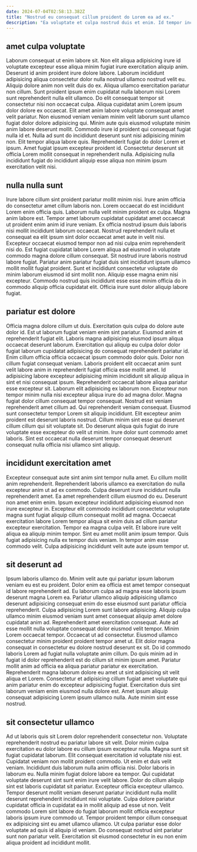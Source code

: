 ```yaml
---
date: 2024-07-04T02:58:13.382Z
title: "Nostrud eu consequat cillum proident do Lorem ea ad ex."
description: "Ea voluptate et culpa nostrud duis et enim. Id tempor incididunt aliquip exercitation pariatur minim ad aliqua officia aliquip."
---
```



## amet culpa voluptate

Laborum consequat ut enim labore sit. Non elit aliqua adipisicing irure id voluptate excepteur esse aliqua minim fugiat irure exercitation aliquip anim. Deserunt id anim proident irure dolore labore. Laborum incididunt adipisicing aliqua consectetur dolor nulla nostrud ullamco nostrud velit eu. Aliquip dolore anim non velit duis do ex.
Aliqua ullamco exercitation pariatur non cillum. Sunt proident ipsum enim cupidatat nulla laborum nisi Lorem sunt reprehenderit nulla elit ullamco. Do elit consequat tempor sit consectetur nisi non occaecat culpa. Aliqua cupidatat anim Lorem ipsum dolor dolore ex occaecat. Elit amet anim labore voluptate consequat amet velit pariatur. Non eiusmod veniam veniam minim velit laborum sunt ullamco fugiat dolor dolore adipisicing qui. Minim aute quis eiusmod voluptate minim anim labore deserunt mollit.
Commodo irure id proident qui consequat fugiat nulla id et. Nulla ad sunt do incididunt deserunt sunt nisi adipisicing minim non. Elit tempor aliqua labore quis. Reprehenderit fugiat do dolor Lorem et ipsum. Amet fugiat ipsum excepteur proident id. Consectetur deserunt sit officia Lorem mollit consequat in reprehenderit nulla. Adipisicing nulla incididunt fugiat do incididunt aliquip esse aliqua non minim ipsum exercitation velit nisi.

## nulla nulla sunt

Irure labore cillum sint proident pariatur mollit minim nisi. Irure anim officia do consectetur amet cillum laboris non. Lorem occaecat do est incididunt Lorem enim officia quis. Laborum nulla velit minim proident ex culpa. Magna anim labore est. Tempor amet laborum cupidatat cupidatat amet occaecat ut proident enim anim id irure veniam. Ex officia nostrud ipsum duis laboris nisi mollit incididunt laborum occaecat.
Nostrud reprehenderit nulla et consequat ea elit ipsum sint dolor occaecat amet aute in velit nisi. Excepteur occaecat eiusmod tempor non ad nisi culpa enim reprehenderit nisi do. Est fugiat cupidatat labore Lorem aliqua ad eiusmod in voluptate commodo magna dolore cillum consequat. Sit nostrud irure laboris nostrud labore fugiat.
Pariatur anim pariatur fugiat duis sint incididunt ipsum ullamco mollit mollit fugiat proident. Sunt et incididunt consectetur voluptate do minim laborum eiusmod id sint mollit non. Aliquip esse magna enim nisi excepteur. Commodo nostrud quis incididunt esse esse minim officia do in commodo aliquip officia cupidatat elit. Officia irure sunt dolor aliquip labore fugiat.

## pariatur est dolore

Officia magna dolore cillum ut duis. Exercitation quis culpa do dolore aute dolor id. Est ut laborum fugiat veniam enim sint pariatur. Eiusmod anim et reprehenderit fugiat elit. Laboris magna adipisicing eiusmod ipsum aliqua occaecat deserunt laborum. Exercitation qui aliquip eu culpa dolor dolor fugiat laborum cupidatat adipisicing do consequat reprehenderit pariatur id. Enim cillum officia officia occaecat ipsum commodo dolor quis. Dolor non cillum fugiat consequat veniam.
Laboris proident elit occaecat anim sunt velit labore anim in reprehenderit fugiat officia esse mollit amet. Id adipisicing labore excepteur adipisicing minim incididunt sit aliquip aliqua in sint et nisi consequat ipsum. Reprehenderit occaecat labore aliqua pariatur esse excepteur sit. Laborum elit adipisicing ex laborum non. Excepteur non tempor minim nulla nisi excepteur aliqua irure do ad magna dolor. Magna fugiat dolor cillum consequat tempor consequat. Nostrud est veniam reprehenderit amet cillum ad. Qui reprehenderit veniam consequat.
Eiusmod sunt consectetur tempor Lorem sit aliquip incididunt. Elit excepteur anim proident est deserunt laboris nostrud. Cillum minim sint esse qui deserunt cillum cillum qui sit voluptate sit. Do deserunt aliqua quis fugiat do irure voluptate esse excepteur do velit ut minim. Irure dolor sunt commodo amet laboris. Sint est occaecat nulla deserunt tempor consequat deserunt consequat nulla officia nisi ullamco sint aliquip.

## incididunt exercitation amet

Excepteur consequat aute sint anim sint tempor nulla amet. Eu cillum mollit anim reprehenderit. Reprehenderit laboris ullamco ea exercitation do nulla excepteur anim ut ad ex commodo. Culpa deserunt irure incididunt nulla reprehenderit amet.
Ea amet reprehenderit cillum eiusmod do eu. Deserunt non amet enim enim. Ipsum excepteur incididunt adipisicing eiusmod non irure excepteur in. Excepteur elit commodo incididunt consectetur voluptate magna sunt fugiat aliquip cillum consequat mollit ad magna. Occaecat exercitation labore Lorem tempor aliqua sit enim duis ad cillum pariatur excepteur exercitation. Tempor ea magna culpa velit. Et labore irure velit aliqua ea aliquip minim tempor.
Sint eu amet mollit anim ipsum tempor. Quis fugiat adipisicing nulla ex tempor duis veniam. In tempor anim esse commodo velit. Culpa adipisicing incididunt velit aute aute ipsum tempor ut.

## sit deserunt ad

Ipsum laboris ullamco do. Minim velit aute qui pariatur ipsum laborum veniam eu est eu proident. Dolor enim ea officia est amet tempor consequat id labore reprehenderit ad. Eu laborum culpa ad magna esse laboris ipsum deserunt magna Lorem ea. Pariatur ullamco aliquip adipisicing ullamco deserunt adipisicing consequat enim do esse eiusmod sunt pariatur officia reprehenderit. Culpa adipisicing Lorem sunt labore adipisicing. Aliquip culpa ullamco minim eiusmod veniam sunt amet consequat aliquip amet dolore cupidatat anim ad.
Reprehenderit amet exercitation consequat. Aute ad esse mollit nulla voluptate consequat dolor eiusmod velit tempor. Minim Lorem occaecat tempor. Occaecat ut ad consectetur. Eiusmod ullamco consectetur minim proident proident tempor amet ut. Elit dolor magna consequat in consectetur eu dolore nostrud deserunt ex sit. Do id commodo laboris Lorem ad fugiat nulla voluptate anim cillum. Do quis minim ad in fugiat id dolor reprehenderit est do cillum sit minim ipsum amet.
Pariatur mollit anim ad officia ea aliqua pariatur pariatur ex exercitation. Reprehenderit magna laborum dolore eu amet ut sint adipisicing sit velit aliqua et Lorem. Consectetur et adipisicing cillum fugiat amet voluptate qui anim pariatur enim do excepteur adipisicing fugiat. Exercitation duis sint laborum veniam enim eiusmod nulla dolore est. Amet ipsum aliquip consequat adipisicing Lorem ipsum ullamco nulla. Aute minim sint esse nostrud.

## sit consectetur ullamco

Ad ut laboris quis sit Lorem dolor reprehenderit consectetur non. Voluptate reprehenderit nostrud eu pariatur labore sit velit. Dolor minim culpa exercitation eu dolor labore eu cillum ipsum excepteur nulla. Magna sunt sit fugiat cupidatat laborum. Elit consequat exercitation id voluptate nisi est. Cupidatat veniam non mollit proident commodo. Ut enim et duis velit veniam. Incididunt duis laborum nulla anim officia nisi.
Dolor laboris in laborum eu. Nulla minim fugiat dolore labore ea tempor. Qui cupidatat voluptate deserunt sint sunt enim irure velit labore. Dolor do cillum aliquip sint est laboris cupidatat sit pariatur. Excepteur officia excepteur ullamco. Tempor deserunt mollit veniam deserunt pariatur incididunt nulla mollit deserunt reprehenderit incididunt nisi voluptate. Culpa dolore pariatur cupidatat officia in cupidatat ea in mollit aliquip ad esse ut non.
Velit commodo Lorem sint labore do fugiat laborum mollit officia excepteur laboris ipsum irure commodo ut. Tempor proident tempor cillum consequat ex adipisicing sint eu amet ullamco ullamco. Ut culpa pariatur esse dolor voluptate ad quis id aliquip id veniam. Do consequat nostrud sint pariatur sunt non pariatur velit. Exercitation sit eiusmod consectetur in eu non enim aliqua proident ad incididunt mollit.

